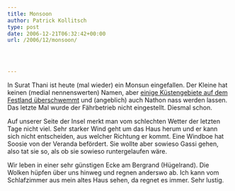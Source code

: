 ```yaml
---
title: Monsoon
author: Patrick Kollitsch
type: post
date: 2006-12-21T06:32:42+00:00
url: /2006/12/monsoon/




---
```

In Surat Thani ist heute (mal wieder) ein Monsun eingefallen. Der Kleine hat keinen (medial nennenswerten) Namen, aber [einige Küstengebiete auf dem Festland überschwemmt][1] und (angeblich) auch Nathon nass werden lassen. Das letzte Mal wurde der Fährbetrieb nicht eingestellt. Diesmal schon. 

Auf unserer Seite der Insel merkt man vom schlechten Wetter der letzten Tage nicht viel. Sehr starker Wind geht um das Haus herum und er kann sich nicht entscheiden, aus welcher Richtung er kommt. Eine Windboe hat Soosie von der Veranda befördert. Sie wollte aber sowieso Gassi gehen, also tat sie so, als ob sie sowieso runtergelaufen wäre.

Wir leben in einer sehr günstigen Ecke am Bergrand (Hügelrand). Die Wolken hüpfen über uns hinweg und regnen anderswo ab. Ich kann vom Schlafzimmer aus mein altes Haus sehen, da regnet es immer. Sehr lustig.

 [1]: http://www.nationmultimedia.com/2006/12/21/headlines/headlines_30022190.php

